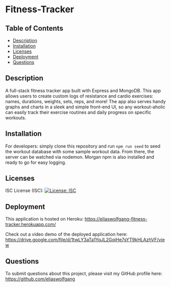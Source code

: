 
# Fitness-Tracker


## Table of Contents
  * [Description](#Description)
  * [Installation](#Installation)
  * [Licenses](#Licenses)
  * [Deployment](#Deployment)
  * [Questions](#Questions)
  

## Description
A full-stack fitness tracker app built with Express and MongoDB. This app allows users to create custom logs of resistance and cardio exercises: names, durations, weights, sets, reps, and more! The app also serves handy graphs and charts in a sleek and simple front-end UI, so any workout-aholic can easily track their exercise routines and daily progress on specific workouts.
    
## Installation
For developers: simply clone this repository and run ```npm run seed``` to seed the workout database with some sample workout data. From there, the server can be watched via nodemon. Morgan npm is also installed and ready to go for easy logging. 
    
## Licenses
ISC License (ISC): [![License: ISC](https://img.shields.io/badge/License-ISC-blue.svg)](https://opensource.org/licenses/ISC)

## Deployment
This application is hosted on Heroku: https://eliaswolfgang-fitness-tracker.herokuapp.com/

Check out a video demo of the deployed application here:
https://drive.google.com/file/d/1twLY3aTa1YqJL2GqiHe7sYT9kHLAzhVF/view

## Questions
To submit questions about this project, please visit my GitHub profile here: https://github.com/eliaswolfgang
